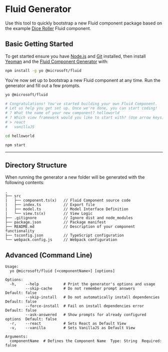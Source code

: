 # Fluid Generator

Use this tool to quickly bootstrap a new Fluid component package based on the example [Dice Roller](//TODO:Add-Link) Fluid component.

## Basic Getting Started

To get started ensure you have [Node.js](https://nodejs.org/en/) and [Git](https://git-scm.com/) installed, then install [Yeoman](https://yeoman.io/) and the [Fluid Component Generator](//TODO:Add-Link) with:

````bash
npm install -g yo @microsoft/fluid
````

You're now set up to bootstrap a new Fluid component at any time. Run the generator and fill out a few prompts.

````bash
yo @microsoft/fluid

# Congratulations! You've started building your own Fluid Component.
# Let us help you get set up. Once we're done, you can start coding!
# ? What the name of your new component? helloworld
# ? Which view framework would you like to start with? (Use arrow keys) react
# > react
#   vanillaJS

cd helloworld

npm start
````

---

## Directory Structure

When running the generator a new folder will be generated with the following contents:

```text
.
├── src
|   ├── component.ts(x)   // Fluid Component source code
|   ├── index.ts          // Export file
|   ├── model.ts          // Model Interface Definition
|   └── view.ts(x)        // View Logic
├── .gitignore            // Ignore dist and node_modules
├── package.json          // Package manifest
├── README.md             // Description of your component functionality
├── tsconfig.json         // TypeScript configuration
└── webpack.config.js     // Webpack configuration
```

## Advanced (Command Line)

```text
Usage:
  yo @microsoft/fluid [<componentName>] [options]

Options:
  -h,    --help           # Print the generator's options and usage
         --skip-cache     # Do not remember prompt answers               Default: false
         --skip-install   # Do not automatically install dependencies    Default: false
         --force-install  # Fail on install dependencies error           Default: false
         --ask-answered   # Show prompts for already configured options  Default: false
  -r,    --react          # Sets React as Default View
  -v,    --vanilla        # Sets VanillaJS as Default View

Arguments:
  componentName  # Defines the Component Name  Type: String  Required: false
```

